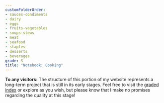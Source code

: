 ```yaml
---
customFolderOrder:
- sauces-condiments
- dairy
- eggs
- fruits-vegetables
- soups-stews
- meat
- seafood
- staples
- desserts
- beverages
grade: S
title: "Notebook: Cooking"
---
```

**To any visitors:** The structure of this portion of my website represents a long-term project that is still in its early stages. Feel free to visit the [graded index](/cooking/graded) or explore as you wish, but please know that I make no promises regarding the quality at this stage!